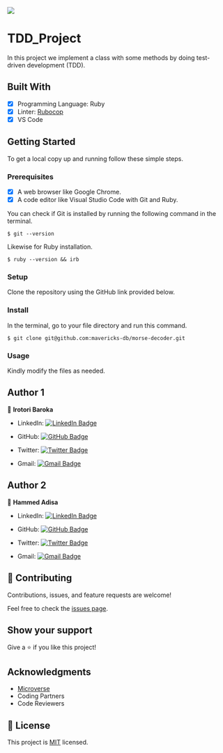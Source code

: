 ![](https://img.shields.io/badge/Microverse-blueviolet)

# TDD_Project

In this project we  implement a class with some methods by doing test-driven development (TDD).

## Built With

- [x] Programming Language: Ruby
- [x] Linter: [Rubocop](https://rubocop.org/)
- [x] VS Code

## Getting Started

To get a local copy up and running follow these simple steps.

### Prerequisites

- [x] A web browser like Google Chrome.
- [x] A code editor like Visual Studio Code with Git and Ruby.

You can check if Git is installed by running the following command in the terminal.
```
$ git --version
```

Likewise for Ruby installation.
```
$ ruby --version && irb
```

### Setup

Clone the repository using the GitHub link provided below.

### Install

In the terminal, go to your file directory and run this command.

```
$ git clone git@github.com:mavericks-db/morse-decoder.git
```

### Usage

Kindly modify the files as needed.

## Author 1

👤 **Irotori Baroka** 

- LinkedIn: [![LinkedIn Badge](https://img.shields.io/badge/-baroka-white?logo=LinkedIn&logoColor=0A66C2&style=plastic)](https://linkedin.com/in/baroka)

- GitHub: [![GitHub Badge](https://img.shields.io/badge/-baroka--wp-white?logo=GitHub&logoColor=181717&style=plastic)](https://github.com/baroka-wp)

- Twitter: [![Twitter Badge](https://img.shields.io/badge/-birotori-white?logo=Twitter&logoColor=1DA1F2&style=plastic)](https://twitter.com/birotori)

- Gmail: [![Gmail Badge](https://img.shields.io/badge/-baroka--Irotori-white?logo=Gmail&logoColor=EA4335&style=plastic)](mailto:birotori@gmail.com)

## Author 2

👤 **Hammed Adisa** 

- LinkedIn: [![LinkedIn Badge](https://img.shields.io/badge/-hammed-white?logo=LinkedIn&logoColor=0A66C2&style=plastic)](https://linkedin.com/in/hammed-adisa)

- GitHub: [![GitHub Badge](https://img.shields.io/badge/-hammed--wp-white?logo=GitHub&logoColor=181717&style=plastic)](https://github.com/aburayhaan)

- Twitter: [![Twitter Badge](https://img.shields.io/badge/-hammed-white?logo=Twitter&logoColor=1DA1F2&style=plastic)](https://twitter.com/ayinla2011)

- Gmail: [![Gmail Badge](https://img.shields.io/badge/-hammed-adisa-white?logo=Gmail&logoColor=EA4335&style=plastic)](mailto:adisahammed1@gmail.com)



## 🤝 Contributing

Contributions, issues, and feature requests are welcome!

Feel free to check the [issues page](https://github.com/baroka-wp/morse-decoder/issues).

## Show your support

Give a ⭐️ if you like this project!

## Acknowledgments

- [Microverse](https://www.microverse.org/)
- Coding Partners
- Code Reviewers

## 📝 License

This project is [MIT](./MIT.md) licensed.
